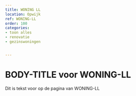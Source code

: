 ```yaml
---
title: WONING LL
location: Opwijk
ref: WONING-LL
order: 100
categories:
- toon alles
- renovatie
- gezinswoningen


---
```

# BODY-TITLE voor WONING-LL

Dit is tekst voor op de pagina van WONING-LL